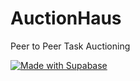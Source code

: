 # AuctionHaus
Peer to Peer Task Auctioning

[![Made with Supabase](https://supabase.com/badge-made-with-supabase-dark.svg)](https://supabase.com)